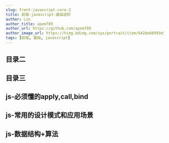 ```yaml
---
slug: front-javascript-core-2
title: 前端-javascript-基础进阶
author: Lin
author_title: apem789
author_url: https://github.com/apem789
author_image_url: https://himg.bdimg.com/sys/portrait/item/642de68993e59da63535359f30.jpg
tags: [前端, 基础, javascript]
---
```


## 目录二

## 目录三

## js-必须懂的apply,call,bind

## js-常用的设计模式和应用场景

## js-数据结构+算法
